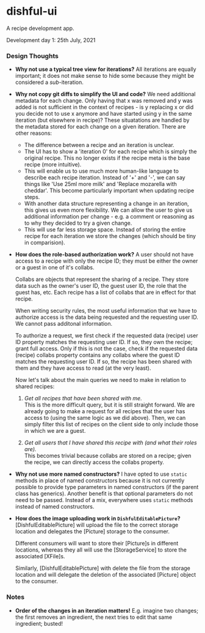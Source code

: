 # dishful-ui

A recipe development app.

Development day 1: 25th July, 2021

### Design Thoughts

- **Why not use a typical tree view for iterations?**
  All iterations are equally important; it does not make sense to hide some because they might
  be considered a _sub_-iteration.
- **Why not copy git diffs to simplify the UI and code?**
  We need additional metadata for each change. Only having that x was removed and y was added
  is not sufficient in the context of recipes - is y replacing x or did you decide not to use 
  x anymore and have started using y in the same iteration (but elsewhere in recipe)? 
  These situatations are handled by the metadata stored for each change on a given iteration.
  There are other reasons:

  - The difference between a recipe and an iteration is unclear.
  - The UI has to show a 'iteration 0' for each recipe which is simply the original recipe. This no longer exists if the recipe meta 
    is the base recipe (more intuitive).
  - This will enable us to use much more human-like language to describe each recipe iteration.
    Instead of '+' and '-', we can say things like 'Use 25ml more milk' and 'Replace mozarella with cheddar'.
    This become particularly important when updating recipe steps.
  - With another data structure representing a change in an iteration, this gives us even more flexibility.
    We can allow the user to give us additional information per change - e.g. a comment or reasoning as to why
    they decided to try a given change.
  - This will use far less storage space. Instead of storing the entire recipe for each iteration we store the changes 
    (which should be tiny in comparision).
- **How does the role-based authorization work?**
  A user should not have access to a recipe with only the recipe ID; they must be either the owner or a guest in one of it's collabs.

  Collabs are objects that represent the sharing of a recipe. They store data such as the owner's user ID, the 
  guest user ID, the role that the guest has, etc. Each recipe has a list of collabs that are in effect for that recipe. 

  When writing security rules, the most useful information that we have to authorize access is the data being requested and the
  requesting user ID. We cannot pass additonal information. 

  To authorize a request, we first check if the requested data (recipe) user ID property matches the requesting user ID. If so,
  they own the recipe; grant full access.
  Only if this is not the case, check if the requested data (recipe) collabs property contains any collabs where the guest ID matches
  the requesting user ID. If so, the recipe has been shared with them and they have access to read (at the very least).

  Now let's talk about the main queries we need to make in relation to shared recipes:

  1. *Get all recipes that have been shared with me.* <br/>
     This is the more difficult query, but it is still straight forward. 
     We are already going to make a request for all recipes that the user has access to (using the same
     logic as we did above). Then, we can simply filter this list of recipes on the client side to only include
     those in which we are a guest.

  2. *Get all users that I have shared this recipe with (and what their roles are).* <br/>
     This becomes trivial because collabs are stored on a recipe; given the recipe, we can directly access the
     collabs property. 

- **Why not use more named constructors?**
  I have opted to use `static` methods in place of named constructors because it is not currently possible
  to provide type parameters in named constructors (if the parent class has generics). Another benefit is that
  optional parameters do not need to be passed. Instead of a mix, everywhere uses `static` methods instead of named constructors.

- **How does the image uploading work in `DishfulEditablePicture`?**
  [DishfulEditablePicture] will upload the file to the correct
  storage location and delegates the [Picture] storage to the
  consumer.

  Different consumers will want to store their [Picture]s in
  different locations, whereas they all will use the [StorageService]
  to store the associated [XFile]s.

  Similarly, [DishfulEditablePicture] with delete the file from the storage
  location and will delegate the deletion of the associated [Picture] object
  to the consumer.

### Notes

- **Order of the changes in an iteration matters!**
  E.g. imagine two changes; the first removes an ingredient, the next
  tries to edit that same ingredient; busted! 